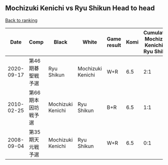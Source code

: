## Mochizuki Kenichi vs Ryu Shikun Head to head

[Back to ranking](../../index.md)




| **Date** | **Comp** | **Black** | **White** | **Game result** | **Komi** | **Cumulative Mochizuki Kenichi vs Ryu Shikun** | **Mochizuki Kenichi streak** | **Ryu Shikun streak** | 
| --- | --- | --- | --- | --- | --- | --- | --- | --- |
| 2020-09-17 | 第46期碁聖戦予選 | Ryu Shikun | Mochizuki Kenichi | W+R | 6.5 | 2:1 | 2 | 0 | 
| 2010-02-25 | 第66期本因坊戦予選 | Mochizuki Kenichi | Ryu Shikun | B+R | 6.5 | 1:1 | 1 | 0 | 
| 2008-09-04 | 第35期天元戦予選 | Mochizuki Kenichi | Ryu Shikun | W+R | 6.5 | 0:1 | 0 | 1 |




